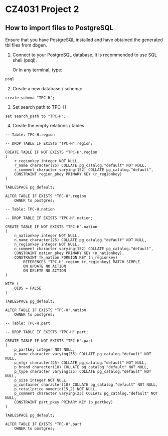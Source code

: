 # CZ4031 Project 2

## How to import files to PostgreSQL

Ensure that you have PostgreSQL installed and have obtained the generated tbl files from dbgen.

1. Connect to your PostgreSQL database, it is recommended to use SQL shell (psql).

    Or in any terminal, type:

```bash
psql
```

2. Create a new database / schema:

```pgsql
create schema "TPC-H";
```

3. Set search path to TPC-H

```pgsql
set search_path to "TPC-H";
```

4. Create the empty relations / tables

```pgsql region
-- Table: TPC-H.region

-- DROP TABLE IF EXISTS "TPC-H".region;

CREATE TABLE IF NOT EXISTS "TPC-H".region
(
    r_regionkey integer NOT NULL,
    r_name character(25) COLLATE pg_catalog."default" NOT NULL,
    r_comment character varying(152) COLLATE pg_catalog."default",
    CONSTRAINT region_pkey PRIMARY KEY (r_regionkey)
)

TABLESPACE pg_default;

ALTER TABLE IF EXISTS "TPC-H".region
    OWNER to postgres;
```

```pgsql nation
-- Table: TPC-H.nation

-- DROP TABLE IF EXISTS "TPC-H".nation;

CREATE TABLE IF NOT EXISTS "TPC-H".nation
(
    n_nationkey integer NOT NULL,
    n_name character(25) COLLATE pg_catalog."default" NOT NULL,
    n_regionkey integer NOT NULL,
    n_comment character varying(152) COLLATE pg_catalog."default",
    CONSTRAINT nation_pkey PRIMARY KEY (n_nationkey),
	CONSTRAINT fk_nation FOREIGN KEY (n_regionkey)
		REFERENCES "TPC-H".region (r_regionkey) MATCH SIMPLE
		ON UPDATE NO ACTION
		ON DELETE NO ACTION
)

WITH (
	OIDS = FALSE
)

TABLESPACE pg_default;

ALTER TABLE IF EXISTS "TPC-H".nation
    OWNER to postgres;
```

```pgsql part
-- Table: TPC-H.part

-- DROP TABLE IF EXISTS "TPC-H".part;

CREATE TABLE IF NOT EXISTS "TPC-H".part
(
    p_partkey integer NOT NULL,
    p_name character varying(55) COLLATE pg_catalog."default" NOT NULL,
    p_mfgr character(25) COLLATE pg_catalog."default" NOT NULL,
    p_brand character(10) COLLATE pg_catalog."default" NOT NULL,
    p_type character varying(25) COLLATE pg_catalog."default" NOT NULL,
    p_size integer NOT NULL,
    p_container character(10) COLLATE pg_catalog."default" NOT NULL,
    p_retailprice numeric(15,2) NOT NULL,
    p_comment character varying(23) COLLATE pg_catalog."default" NOT NULL,
    CONSTRAINT part_pkey PRIMARY KEY (p_partkey)
)

TABLESPACE pg_default;

ALTER TABLE IF EXISTS "TPC-H".part
    OWNER to postgres;
```
